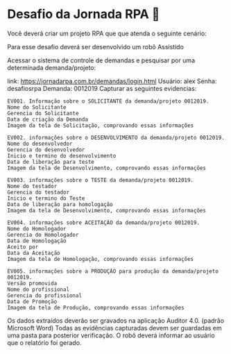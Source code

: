 # Desafio da Jornada RPA 🤖
Você deverá criar um projeto RPA que que atenda o seguinte cenário:

Para esse desafio deverá ser desenvolvido um robô Assistido

Acessar o sistema de controle de demandas e pesquisar por uma determinada demanda/projeto:

link: https://jornadarpa.com.br/demandas/login.html
Usuário: alex
Senha: desafiosrpa
Demanda: 0012019
Capturar as seguintes evidencias:
```
EV001. Informação sobre o SOLICITANTE da demanda/projeto 0012019.
Nome do Solicitante
Gerencia do Solicitante
Data de criação da Demanda
Imagem da tela de Solicitação, comprovando essas informações
```
```
EV002. informações sobre o DESENVOLVIMENTO da demanda/projeto 0012019.
Nome do desenvolvedor
Gerencia do desenvolvedor
Inicio e termino do desenvolvimento
Data de liberação para teste
Imagem da tela de Desenvolvimento, comprovando essas informações
```
```
EV003. informações sobre o TESTE da demanda/projeto 0012019.
Nome do testador
Gerencia do testador
Inicio e termino do Teste
Data de liberação para homologação
Imagem da tela de Desenvolvimento, comprovando essas informações
```

```
EV004. informações sobre ACEITAÇÃO da demanda/projeto 0012019.
Nome do Homologador
Gerencia do Homologador
Data de Homologação
Aceito por
Data da Aceitação
Imagem da tela de Homologação, comprovando essas informações
```

```
EV005. informações sobre a PRODUÇÃO para produção da demanda/projeto 0012019.
Versão promovida
Nome do profissional
Gerencia do profissional
Data de Promoção
Imagem da tela de Produção, comprovando essas informações
```

Os dados extraídos deverão ser gravados na aplicação Auditor 4.0. (padrão Microsoft Word)
Todas as evidências capturadas devem ser guardadas em uma pasta para posterior verificação.
O robô deverá informar ao usuário que o relatório foi gerado.
